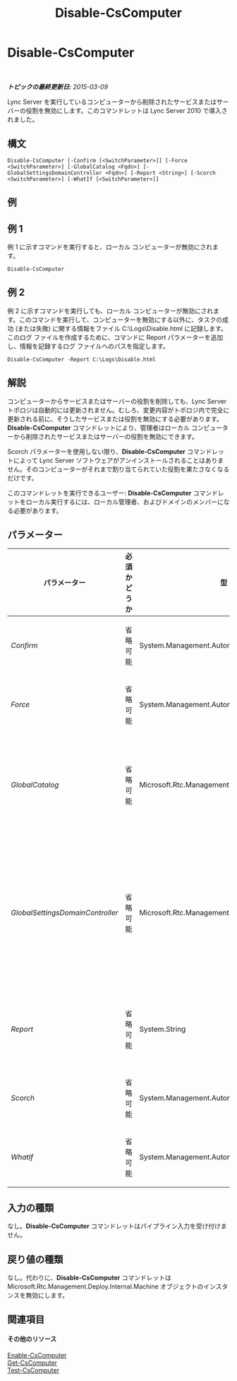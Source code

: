 ﻿---
title: Disable-CsComputer
TOCTitle: Disable-CsComputer
ms:assetid: e64128f1-2b53-4569-bf37-90cbbba01b36
ms:mtpsurl: https://technet.microsoft.com/ja-jp/library/Gg399023(v=OCS.15)
ms:contentKeyID: 48273999
ms.date: 05/19/2016
mtps_version: v=OCS.15
ms.translationtype: HT
---

# Disable-CsComputer

 

_**トピックの最終更新日:** 2015-03-09_

Lync Server を実行しているコンピューターから削除されたサービスまたはサーバーの役割を無効にします。このコマンドレットは Lync Server 2010 で導入されました。

## 構文

    Disable-CsComputer [-Confirm [<SwitchParameter>]] [-Force <SwitchParameter>] [-GlobalCatalog <Fqdn>] [-GlobalSettingsDomainController <Fqdn>] [-Report <String>] [-Scorch <SwitchParameter>] [-WhatIf [<SwitchParameter>]]

## 例

## 例 1

例 1 に示すコマンドを実行すると、ローカル コンピューターが無効にされます。

    Disable-CsComputer 

## 例 2

例 2 に示すコマンドを実行しても、ローカル コンピューターが無効にされます。このコマンドを実行して、コンピューターを無効にする以外に、タスクの成功 (または失敗) に関する情報をファイル C:\\Logs\\Disable.html に記録します。このログ ファイルを作成するために、コマンドに Report パラメーターを追加し、情報を記録するログ ファイルへのパスを指定します。

    Disable-CsComputer -Report C:\Logs\Disable.html

## 解説

コンピューターからサービスまたはサーバーの役割を削除しても、Lync Server トポロジは自動的には更新されません。むしろ、変更内容がトポロジ内で完全に更新される前に、そうしたサービスまたは役割を無効にする必要があります。**Disable-CsComputer** コマンドレットにより、管理者はローカル コンピューターから削除されたサービスまたはサーバーの役割を無効にできます。

Scorch パラメーターを使用しない限り、**Disable-CsComputer** コマンドレットによって Lync Server ソフトウェアがアンインストールされることはありません。そのコンピューターがそれまで割り当てられていた役割を果たさなくなるだけです。

このコマンドレットを実行できるユーザー: **Disable-CsComputer** コマンドレットをローカル実行するには、ローカル管理者、およびドメインのメンバーになる必要があります。

## パラメーター


<table>
<colgroup>
<col style="width: 25%" />
<col style="width: 25%" />
<col style="width: 25%" />
<col style="width: 25%" />
</colgroup>
<thead>
<tr class="header">
<th>パラメーター</th>
<th>必須かどうか</th>
<th>型</th>
<th>説明</th>
</tr>
</thead>
<tbody>
<tr class="odd">
<td><p><em>Confirm</em></p></td>
<td><p>省略可能</p></td>
<td><p>System.Management.Automation.SwitchParameter</p></td>
<td><p>コマンドの実行前に確認メッセージが表示されます。</p></td>
</tr>
<tr class="even">
<td><p><em>Force</em></p></td>
<td><p>省略可能</p></td>
<td><p>System.Management.Automation.SwitchParameter</p></td>
<td><p>コマンド実行中に発生する可能性のある、致命的ではないすべてのエラー メッセージを表示しないようにします。</p></td>
</tr>
<tr class="odd">
<td><p><em>GlobalCatalog</em></p></td>
<td><p>省略可能</p></td>
<td><p>Microsoft.Rtc.Management.Deploy.Fqdn</p></td>
<td><p>ドメイン内のグローバル カタログ サーバーの完全修飾ドメイン名 (FQDN) です。使用中のドメインの中にアカウントが存在しているコンピューター上で <strong>Disable-CsComputer</strong> コマンドレットを実行する場合は、このパラメーターは必須ではありません。</p></td>
</tr>
<tr class="even">
<td><p><em>GlobalSettingsDomainController</em></p></td>
<td><p>省略可能</p></td>
<td><p>Microsoft.Rtc.Management.Deploy.Fqdn</p></td>
<td><p>グローバル設定が保存されているドメイン コントローラーの FQDN です。グローバル設定が Active Directory ドメイン サービス 内のシステム コンテナーに保存されている場合は、このパラメーターでルート ドメイン コントローラーを指定する必要があります。グローバル設定が構成コンテナーに保存されている場合は、すべてのドメイン コントローラーが使用でき、このパラメーターを省略できます。</p></td>
</tr>
<tr class="odd">
<td><p><em>Report</em></p></td>
<td><p>省略可能</p></td>
<td><p>System.String</p></td>
<td><p>コマンドレット実行時に作成されるログ ファイルのファイル パスを指定できるようにします。次に例を示します。-Report &quot;C:\Logs\DisableComputer.html&quot; です。</p></td>
</tr>
<tr class="even">
<td><p><em>Scorch</em></p></td>
<td><p>省略可能</p></td>
<td><p>System.Management.Automation.SwitchParameter</p></td>
<td><p>ローカル コンピューターの Lync Server サービスおよびサーバーの役割をすべてアンインストールします。</p></td>
</tr>
<tr class="odd">
<td><p><em>WhatIf</em></p></td>
<td><p>省略可能</p></td>
<td><p>System.Management.Automation.SwitchParameter</p></td>
<td><p>実際にコマンドを実行しなくてもコマンドの実行結果がわかります。</p></td>
</tr>
</tbody>
</table>


## 入力の種類

なし。**Disable-CsComputer** コマンドレットはパイプライン入力を受け付けません。

## 戻り値の種類

なし。代わりに、**Disable-CsComputer** コマンドレットは Microsoft.Rtc.Management.Deploy.Internal.Machine オブジェクトのインスタンスを無効にします。

## 関連項目

#### その他のリソース

[Enable-CsComputer](enable-cscomputer.md)  
[Get-CsComputer](get-cscomputer.md)  
[Test-CsComputer](test-cscomputer.md)

